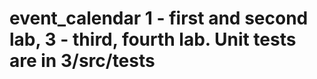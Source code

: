 # event_calendar  1 - first and second lab, 3 - third, fourth lab. Unit tests are in 3/src/__tests__
